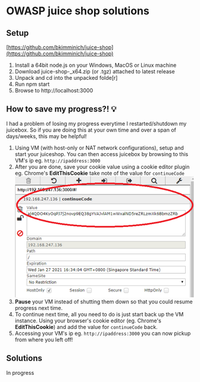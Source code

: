 # OWASP juice shop solutions
 
 
## Setup
[https://github.com/bkimminich/juice-shop](https://github.com/bkimminich/juice-shop)
1. Install a 64bit node.js on your Windows, MacOS or Linux machine
2. Download juice-shop-<version>_<node-version>_<os>_x64.zip (or .tgz) attached to latest release
3. Unpack and cd into the unpacked folde[r]
4. Run npm start
5. Browse to http://localhost:3000

## How to save my progress?! :bulb:
I had a problem of losing my progress everytime I restarted/shutdown my juicebox. So if you are doing this at your own time and over a span of days/weeks, this may be helpful!

1. Using VM (with host-only or NAT network configurations), setup and start your juiceshop. You can then access juicebox by browsing to this VM's ip eg. `http://ipaddress:3000`
2. After you are done, save your cookie value using a cookie editor plugin eg. Chrome's **EditThisCookie** take note of the value for `continueCode` 
![](save_progress_cookie.png)
3. **Pause** your VM instead of shutting them down so that you could resume progress next time.
4. To continue next time, all you need to do is just start back up the VM instance. Using your browser's cookie editor (eg. Chrome's **EditThisCookie**) and add the value for `continueCode` back.
5. Accessing your VM's ip eg. `http://ipaddress:3000` you can now pickup from where you left off!
 
## Solutions

In progress
